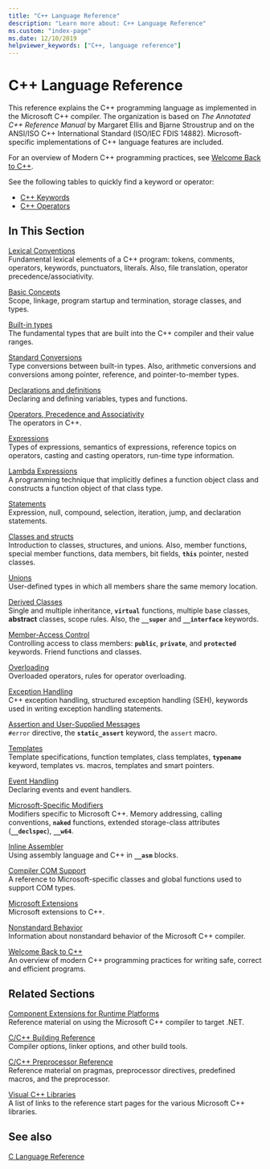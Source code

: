 ```yaml
---
title: "C++ Language Reference"
description: "Learn more about: C++ Language Reference"
ms.custom: "index-page"
ms.date: 12/10/2019
helpviewer_keywords: ["C++, language reference"]
---
```

# C++ Language Reference

This reference explains the C++ programming language as implemented in the Microsoft C++ compiler. The organization is based on *The Annotated C++ Reference Manual* by Margaret Ellis and Bjarne Stroustrup and on the ANSI/ISO C++ International Standard (ISO/IEC FDIS 14882). Microsoft-specific implementations of C++ language features are included.

For an overview of Modern C++ programming practices, see [Welcome Back to C++](welcome-back-to-cpp-modern-cpp.md).

See the following tables to quickly find a keyword or operator:

- [C++ Keywords](keywords-cpp.md)
- [C++ Operators](cpp-built-in-operators-precedence-and-associativity.md)

## In This Section

[Lexical Conventions](lexical-conventions.md)\
Fundamental lexical elements of a C++ program: tokens, comments, operators, keywords, punctuators, literals. Also, file translation, operator precedence/associativity.

[Basic Concepts](basic-concepts-cpp.md)\
Scope, linkage, program startup and termination, storage classes, and types.

[Built-in types](fundamental-types-cpp.md)\
The fundamental types that are built into the C++ compiler and their value ranges.

[Standard Conversions](standard-conversions.md)\
Type conversions between built-in types. Also, arithmetic conversions and conversions among pointer, reference, and pointer-to-member types.

[Declarations and definitions](declarations-and-definitions-cpp.md)\
Declaring and defining variables, types and functions.

[Operators, Precedence and Associativity](cpp-built-in-operators-precedence-and-associativity.md)\
The operators in C++.

[Expressions](expressions-cpp.md)\
Types of expressions, semantics of expressions, reference topics on operators, casting and casting operators, run-time type information.

[Lambda Expressions](lambda-expressions-in-cpp.md)\
A programming technique that implicitly defines a function object class and constructs a function object of that class type.

[Statements](statements-cpp.md)\
Expression, null, compound, selection, iteration, jump, and declaration statements.

[Classes and structs](classes-and-structs-cpp.md)\
Introduction to classes, structures, and unions. Also, member functions, special member functions, data members, bit fields, **`this`** pointer, nested classes.

[Unions](unions.md)\
User-defined types in which all members share the same memory location.

[Derived Classes](inheritance-cpp.md)\
Single and multiple inheritance, **`virtual`** functions, multiple base classes, **abstract** classes, scope rules. Also, the **`__super`** and **`__interface`** keywords.

[Member-Access Control](member-access-control-cpp.md)\
Controlling access to class members: **`public`**, **`private`**, and **`protected`** keywords. Friend functions and classes.

[Overloading](operator-overloading.md)\
Overloaded operators, rules for operator overloading.

[Exception Handling](exception-handling-in-visual-cpp.md)\
C++ exception handling, structured exception handling (SEH), keywords used in writing exception handling statements.

[Assertion and User-Supplied Messages](assertion-and-user-supplied-messages-cpp.md)\
`#error` directive, the **`static_assert`** keyword, the `assert` macro.

[Templates](templates-cpp.md)\
Template specifications, function templates, class templates, **`typename`** keyword, templates vs. macros, templates and smart pointers.

[Event Handling](event-handling.md)\
Declaring events and event handlers.

[Microsoft-Specific Modifiers](microsoft-specific-modifiers.md)\
Modifiers specific to Microsoft C++. Memory addressing, calling conventions, **`naked`** functions, extended storage-class attributes (**`__declspec`**), **`__w64`**.

[Inline Assembler](../assembler/inline/inline-assembler.md)\
Using assembly language and C++ in **`__asm`** blocks.

[Compiler COM Support](compiler-com-support.md)\
A reference to Microsoft-specific classes and global functions used to support COM types.

[Microsoft Extensions](microsoft-extensions.md)\
Microsoft extensions to C++.

[Nonstandard Behavior](nonstandard-behavior.md)\
Information about nonstandard behavior of the Microsoft C++ compiler.

[Welcome Back to C++](welcome-back-to-cpp-modern-cpp.md)\
An overview of modern C++ programming practices for writing safe, correct and efficient programs.

## Related Sections

[Component Extensions for Runtime Platforms](../extensions/component-extensions-for-runtime-platforms.md)\
Reference material on using the Microsoft C++ compiler to target .NET.

[C/C++ Building Reference](../build/reference/c-cpp-building-reference.md)\
Compiler options, linker options, and other build tools.

[C/C++ Preprocessor Reference](../preprocessor/c-cpp-preprocessor-reference.md)\
Reference material on pragmas, preprocessor directives, predefined macros, and the preprocessor.

[Visual C++ Libraries](../standard-library/cpp-standard-library-reference.md)\
A list of links to the reference start pages for the various Microsoft C++ libraries.

## See also

[C Language Reference](../c-language/c-language-reference.md)
